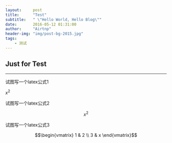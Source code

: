 ```yaml
---
layout:     post
title:      "Test"
subtitle:   " \"Hello World, Hello Blog\""
date:       2016-05-12 01:31:00
author:     "Airtnp"
header-img: "img/post-bg-2015.jpg"
tags:
    - 测试
---
```


## Just for Test
--------

试图写一个latex公式1

$x^2$

试图写一个latex公式2

$${x^2}$$

试图写一个latex公式3

$$\begin{vmatrix} 
	1 & 2 \\
	3 & x
\end{vmatrix}$$